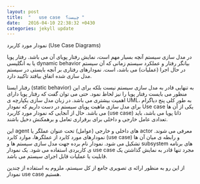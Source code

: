 ```yaml
---
layout: post
title:  "   use case  چیست؟ "
date:   2016-04-10 22:38:32 +0430
categories: jekyll update
---
```


نمودار مورد کاربرد (Use Case Diagrams)

در مدل سازی سیستم آنچه بسیار مهم است، نمایش رفتار پویای آن می باشد. رفتار پویا یا به انگلیسی dynamic behavior بیانگر رفتار و عملکرد سیستم زمانی که آن سیستم در حال اجرا (عملیات) می باشد، است. نمودارهای رفتاری بر آنچه بایستی در سیستم مدل سازی شده اتفاق بیافتد تاکیید دارد.

رفتار ایستا (static behavior) به تنهایی قادر به مدل سازی سیستم نیست بلکه برای این منظور می بایست رفتار پویا را نیز لحاظ نمود. حتی می توان گفت که رفتار پویا دارای اهمیت بیشتری می باشد. در زبان مدل سازی یکپارچه ی UML، به طور کلی پنج دیاگرام برای مدل سازی ماهیت پویای سیستم در دست داریم که نمودار Use case یکی از آن ها می باشد. حال از آنجایی که نمودار مورد کاربرد (use case) ذاتا پویا می باشد، باید تعدادی عامل خارجی و داخلی برای برقراری تعامل و برهمکنش دخیل باشند.

این agent های داخلی و خارجی (عوامل) تحت عنوان عملگر یا actor معرفی می شوند. نمودارهای مورد کابرد از عملگرها، موارد کابرد (use case) و رابطه ی میان آن ها تشکیل می شود. نمودار نام برده جهت مدل سازی سیستم ها و subsystem های برنامه ی کاربردی استفاده می شود. یک نمودار use case مجرد تنها قادر به نمایش گذاشتن یک قابلیت یا عملیات قابل اجرای سیستم می باشد.

از این رو به منظور ارائه ی تصویری جامع از کل سیستم، ملزوم به استفاده از چندین نمودار use case هستیم. 